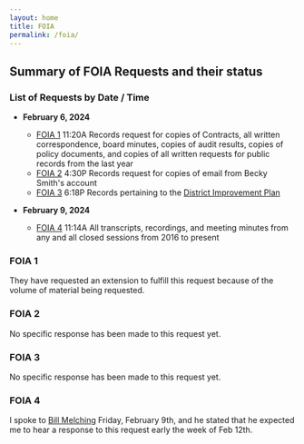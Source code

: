 ```yaml
---
layout: home
title: FOIA
permalink: /foia/
---
```


## Summary of FOIA Requests and their status

### List of Requests by Date / Time

- **February 6, 2024**
	- [FOIA 1](#foia-1) 11:20A Records request for copies of Contracts, all written correspondence, board minutes, copies of audit results, copies of policy documents, and copies of all written requests for public records from the last year
	- [FOIA 2](#foia-1) 4:30P Records request for copies of email from Becky Smith's account
	- [FOIA 3](#foia-1) 6:18P Records pertaining to the [District Improvement Plan](https://www.petoskeyschools.org/downloads/district_files/2023.2024_sip.pdf)


- **February 9, 2024**
	- [FOIA 4](#foia-1) 11:14A All transcripts, recordings, and meeting minutes from any and all closed sessions from 2016 to present


### FOIA 1

They have requested an extension to fulfill this request because of the volume of material being requested.

### FOIA 2

No specific response has been made to this request yet.

### FOIA 3

No specific response has been made to this request yet.

### FOIA 4

I spoke to [Bill Melching](/pspstaff/bill_melching) Friday, February 9th, and he stated that he expected me to hear a response to this request early the week of Feb 12th.